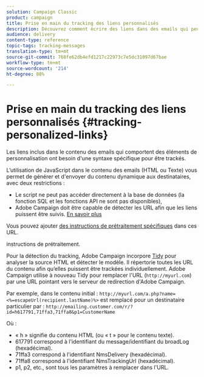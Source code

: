 ```yaml
---
solution: Campaign Classic
product: campaign
title: Prise en main du tracking des liens personnalisés
description: Découvrez comment écrire des liens dans des emails qui peuvent être personnalisés et prendre en charge le tracking dans Campaign Classic.
audience: delivery
content-type: reference
topic-tags: tracking-messages
translation-type: tm+mt
source-git-commit: 768fe62db4efd1217c22973c7e5dc31097d67bae
workflow-type: tm+mt
source-wordcount: '214'
ht-degree: 88%

---
```



# Prise en main du tracking des liens personnalisés {#tracking-personalized-links}

Les liens inclus dans le contenu des emails qui comportent des éléments de personnalisation ont besoin d&#39;une syntaxe spécifique pour être trackés.

L’utilisation de JavaScript dans le contenu des emails (HTML ou Texte) vous permet de générer et d&#39;envoyer du contenu dynamique aux destinataires, avec deux restrictions :

* Le script ne peut pas accéder directement à la base de données (la fonction SQL et les fonctions API ne sont pas disponibles),
* Adobe Campaign doit être capable de détecter les URL afin que les liens puissent être suivis. [En savoir plus](detecting-tracking-urls.md)

Vous pouvez ajouter [des instructions de prétraitement spécifiques](pre-processing-instructions.md) dans ces URL.

instructions de prétraitement.

Pour la détection du tracking, Adobe Campaign incorpore [Tidy](http://www.html-tidy.org/) pour analyser la source HTML et détecter le modèle. Il répertorie toutes les URL du contenu afin qu’elles puissent être trackées individuellement. Adobe Campaign utilise à nouveau Tidy pour remplacer l&#39;URL (`http://myurl.com`) par une URL pointant vers le serveur de redirection d&#39;Adobe Campaign.

Par exemple, dans le contenu initial : `http://myurl.com/a.php?name=<%=escapeUrl(recipient.lastName)%>` est remplacé pour un destinataire particulier par : `http://emailing.customer.com/r/?id=h617791,71ffa3,71ffa8&p1=CustomerName`

Où :

* « h » signifie du contenu HTML (ou « t » pour le contenu texte).
* 617791 correspond à l&#39;identifiant du message/identifiant du broadLog (hexadécimal).
* 71ffa3 correspond à l&#39;identifiant NmsDelivery (hexadécimal).
* 71ffa8 correspond à l&#39;identifiant NmsTrackingUrl (hexadécimal).
* p1, p2, etc., sont tous les paramètres à remplacer dans l&#39;URL.
